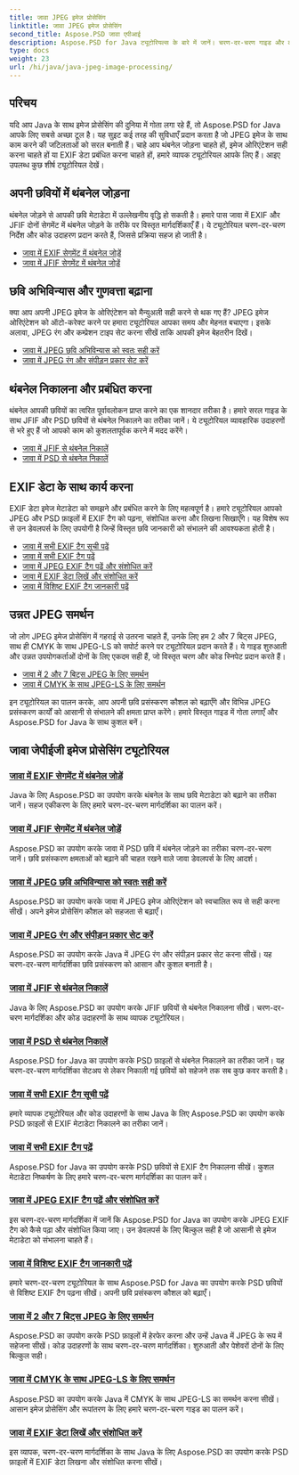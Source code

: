 ```yaml
---
title: जावा JPEG इमेज प्रोसेसिंग
linktitle: जावा JPEG इमेज प्रोसेसिंग
second_title: Aspose.PSD जावा एपीआई
description: Aspose.PSD for Java ट्यूटोरियल्स के बारे में जानें। चरण-दर-चरण गाइड और कोड उदाहरणों के साथ EXIF, JFIF, JPEG प्रोसेसिंग और बहुत कुछ संभालना सीखें।
type: docs
weight: 23
url: /hi/java/java-jpeg-image-processing/
---
```


## परिचय

यदि आप Java के साथ इमेज प्रोसेसिंग की दुनिया में गोता लगा रहे हैं, तो Aspose.PSD for Java आपके लिए सबसे अच्छा टूल है। यह सुइट कई तरह की सुविधाएँ प्रदान करता है जो JPEG इमेज के साथ काम करने की जटिलताओं को सरल बनाती हैं। चाहे आप थंबनेल जोड़ना चाहते हों, इमेज ओरिएंटेशन सही करना चाहते हों या EXIF डेटा प्रबंधित करना चाहते हों, हमारे व्यापक ट्यूटोरियल आपके लिए हैं। आइए उपलब्ध कुछ शीर्ष ट्यूटोरियल देखें।

## अपनी छवियों में थंबनेल जोड़ना

थंबनेल जोड़ने से आपकी छवि मेटाडेटा में उल्लेखनीय वृद्धि हो सकती है। हमारे पास जावा में EXIF और JFIF दोनों सेगमेंट में थंबनेल जोड़ने के तरीके पर विस्तृत मार्गदर्शिकाएँ हैं। ये ट्यूटोरियल चरण-दर-चरण निर्देश और कोड उदाहरण प्रदान करते हैं, जिससे प्रक्रिया सहज हो जाती है।

- [जावा में EXIF सेगमेंट में थंबनेल जोड़ें](./add-thumbnail-to-exif-segment-java/)
- [जावा में JFIF सेगमेंट में थंबनेल जोड़ें](./add-thumbnail-to-jfif-segment-java/)

## छवि अभिविन्यास और गुणवत्ता बढ़ाना

क्या आप अपनी JPEG इमेज के ओरिएंटेशन को मैन्युअली सही करने से थक गए हैं? JPEG इमेज ओरिएंटेशन को ऑटो-करेक्ट करने पर हमारा ट्यूटोरियल आपका समय और मेहनत बचाएगा। इसके अलावा, JPEG रंग और कम्प्रेशन टाइप सेट करना सीखें ताकि आपकी इमेज बेहतरीन दिखें।

- [जावा में JPEG छवि अभिविन्यास को स्वतः सही करें](./auto-correct-jpeg-image-orientation-java/)
- [जावा में JPEG रंग और संपीड़न प्रकार सेट करें](./set-jpeg-color-compression-type-java/)

## थंबनेल निकालना और प्रबंधित करना

थंबनेल आपकी छवियों का त्वरित पूर्वावलोकन प्राप्त करने का एक शानदार तरीका है। हमारे सरल गाइड के साथ JFIF और PSD छवियों से थंबनेल निकालने का तरीका जानें। ये ट्यूटोरियल व्यावहारिक उदाहरणों से भरे हुए हैं जो आपको काम को कुशलतापूर्वक करने में मदद करेंगे।

- [जावा में JFIF से थंबनेल निकालें](./extract-thumbnail-from-jfif-java/)
- [जावा में PSD से थंबनेल निकालें](./extract-thumbnail-from-psd-java/)

## EXIF डेटा के साथ कार्य करना

EXIF डेटा इमेज मेटाडेटा को समझने और प्रबंधित करने के लिए महत्वपूर्ण है। हमारे ट्यूटोरियल आपको JPEG और PSD फ़ाइलों में EXIF टैग को पढ़ना, संशोधित करना और लिखना सिखाएँगे। यह विशेष रूप से उन डेवलपर्स के लिए उपयोगी है जिन्हें विस्तृत छवि जानकारी को संभालने की आवश्यकता होती है।

- [जावा में सभी EXIF टैग सूची पढ़ें](./read-all-exif-tag-list-java/)
- [जावा में सभी EXIF टैग पढ़ें](./read-all-exif-tags-java/)
- [जावा में JPEG EXIF टैग पढ़ें और संशोधित करें](./read-modify-jpeg-exif-tags-java/)
- [जावा में EXIF डेटा लिखें और संशोधित करें](./write-modify-exif-data-java/)
- [जावा में विशिष्ट EXIF टैग जानकारी पढ़ें](./read-specific-exif-tags-info-java/)

## उन्नत JPEG समर्थन

जो लोग JPEG इमेज प्रोसेसिंग में गहराई से उतरना चाहते हैं, उनके लिए हम 2 और 7 बिट्स JPEG, साथ ही CMYK के साथ JPEG-LS को सपोर्ट करने पर ट्यूटोरियल प्रदान करते हैं। ये गाइड शुरुआती और उन्नत उपयोगकर्ताओं दोनों के लिए एकदम सही हैं, जो विस्तृत चरण और कोड स्निपेट प्रदान करते हैं।

- [जावा में 2 और 7 बिट्स JPEG के लिए समर्थन](./support-2-7-bits-jpeg-java/)
- [जावा में CMYK के साथ JPEG-LS के लिए समर्थन](./support-jpeg-ls-cmyk-java/)

इन ट्यूटोरियल का पालन करके, आप अपनी छवि प्रसंस्करण कौशल को बढ़ाएँगे और विभिन्न JPEG प्रसंस्करण कार्यों को आसानी से संभालने की क्षमता प्राप्त करेंगे। हमारे विस्तृत गाइड में गोता लगाएँ और Aspose.PSD for Java के साथ कुशल बनें।
## जावा जेपीईजी इमेज प्रोसेसिंग ट्यूटोरियल
### [जावा में EXIF सेगमेंट में थंबनेल जोड़ें](./add-thumbnail-to-exif-segment-java/)
Java के लिए Aspose.PSD का उपयोग करके थंबनेल के साथ छवि मेटाडेटा को बढ़ाने का तरीका जानें। सहज एकीकरण के लिए हमारे चरण-दर-चरण मार्गदर्शिका का पालन करें।
### [जावा में JFIF सेगमेंट में थंबनेल जोड़ें](./add-thumbnail-to-jfif-segment-java/)
Aspose.PSD का उपयोग करके जावा में PSD छवि में थंबनेल जोड़ने का तरीका चरण-दर-चरण जानें। छवि प्रसंस्करण क्षमताओं को बढ़ाने की चाहत रखने वाले जावा डेवलपर्स के लिए आदर्श।
### [जावा में JPEG छवि अभिविन्यास को स्वतः सही करें](./auto-correct-jpeg-image-orientation-java/)
Aspose.PSD का उपयोग करके जावा में JPEG इमेज ओरिएंटेशन को स्वचालित रूप से सही करना सीखें। अपने इमेज प्रोसेसिंग कौशल को सहजता से बढ़ाएँ।
### [जावा में JPEG रंग और संपीड़न प्रकार सेट करें](./set-jpeg-color-compression-type-java/)
Aspose.PSD का उपयोग करके Java में JPEG रंग और संपीड़न प्रकार सेट करना सीखें। यह चरण-दर-चरण मार्गदर्शिका छवि प्रसंस्करण को आसान और कुशल बनाती है।
### [जावा में JFIF से थंबनेल निकालें](./extract-thumbnail-from-jfif-java/)
Java के लिए Aspose.PSD का उपयोग करके JFIF छवियों से थंबनेल निकालना सीखें। चरण-दर-चरण मार्गदर्शिका और कोड उदाहरणों के साथ व्यापक ट्यूटोरियल।
### [जावा में PSD से थंबनेल निकालें](./extract-thumbnail-from-psd-java/)
Aspose.PSD for Java का उपयोग करके PSD फ़ाइलों से थंबनेल निकालने का तरीका जानें। यह चरण-दर-चरण मार्गदर्शिका सेटअप से लेकर निकाली गई छवियों को सहेजने तक सब कुछ कवर करती है।
### [जावा में सभी EXIF टैग सूची पढ़ें](./read-all-exif-tag-list-java/)
हमारे व्यापक ट्यूटोरियल और कोड उदाहरणों के साथ Java के लिए Aspose.PSD का उपयोग करके PSD फ़ाइलों से EXIF मेटाडेटा निकालने का तरीका जानें।
### [जावा में सभी EXIF टैग पढ़ें](./read-all-exif-tags-java/)
Aspose.PSD for Java का उपयोग करके PSD छवियों से EXIF टैग निकालना सीखें। कुशल मेटाडेटा निष्कर्षण के लिए हमारे चरण-दर-चरण मार्गदर्शिका का पालन करें।
### [जावा में JPEG EXIF टैग पढ़ें और संशोधित करें](./read-modify-jpeg-exif-tags-java/)
इस चरण-दर-चरण मार्गदर्शिका में जानें कि Aspose.PSD for Java का उपयोग करके JPEG EXIF टैग को कैसे पढ़ा और संशोधित किया जाए। उन डेवलपर्स के लिए बिल्कुल सही है जो आसानी से इमेज मेटाडेटा को संभालना चाहते हैं।
### [जावा में विशिष्ट EXIF टैग जानकारी पढ़ें](./read-specific-exif-tags-info-java/)
हमारे चरण-दर-चरण ट्यूटोरियल के साथ Aspose.PSD for Java का उपयोग करके PSD छवियों से विशिष्ट EXIF टैग पढ़ना सीखें। अपनी छवि प्रसंस्करण कौशल को बढ़ाएँ।
### [जावा में 2 और 7 बिट्स JPEG के लिए समर्थन](./support-2-7-bits-jpeg-java/)
Aspose.PSD का उपयोग करके PSD फ़ाइलों में हेरफेर करना और उन्हें Java में JPEG के रूप में सहेजना सीखें। कोड उदाहरणों के साथ चरण-दर-चरण मार्गदर्शिका। शुरुआती और पेशेवरों दोनों के लिए बिल्कुल सही।
### [जावा में CMYK के साथ JPEG-LS के लिए समर्थन](./support-jpeg-ls-cmyk-java/)
Aspose.PSD का उपयोग करके Java में CMYK के साथ JPEG-LS का समर्थन करना सीखें। आसान इमेज प्रोसेसिंग और रूपांतरण के लिए हमारे चरण-दर-चरण गाइड का पालन करें।
### [जावा में EXIF डेटा लिखें और संशोधित करें](./write-modify-exif-data-java/)
इस व्यापक, चरण-दर-चरण मार्गदर्शिका के साथ Java के लिए Aspose.PSD का उपयोग करके PSD फ़ाइलों में EXIF डेटा लिखना और संशोधित करना सीखें।